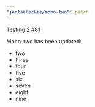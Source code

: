 ```yaml
---
"jantaeleckie/mono-two": patch
---
```

    
Testing 2 [#81](https://github.com/JantaeLeckie/monorepo-release-changesets/pull/81)
    
Mono-two has been updated:
 - two
 - three
 - four
 - five
 - six
 - seven
 - eight
 - nine
